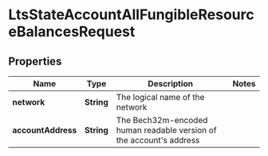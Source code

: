 

# LtsStateAccountAllFungibleResourceBalancesRequest


## Properties

| Name | Type | Description | Notes |
|------------ | ------------- | ------------- | -------------|
|**network** | **String** | The logical name of the network |  |
|**accountAddress** | **String** | The Bech32m-encoded human readable version of the account&#39;s address |  |



